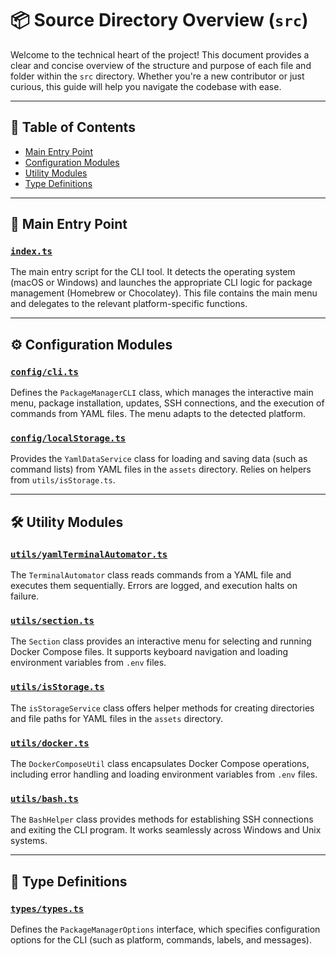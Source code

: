 # 📦 Source Directory Overview (`src`)

Welcome to the technical heart of the project! This document provides a clear and concise overview of the structure and purpose of each file and folder within the `src` directory. Whether you're a new contributor or just curious, this guide will help you navigate the codebase with ease.

---

## 📑 Table of Contents
- [Main Entry Point](#main-entry-point)
- [Configuration Modules](#configuration-modules)
- [Utility Modules](#utility-modules)
- [Type Definitions](#type-definitions)

---

## 🚀 Main Entry Point

### [`index.ts`](../../src/index.ts)
The main entry script for the CLI tool. It detects the operating system (macOS or Windows) and launches the appropriate CLI logic for package management (Homebrew or Chocolatey). This file contains the main menu and delegates to the relevant platform-specific functions.

---

## ⚙️ Configuration Modules

### [`config/cli.ts`](../../src/config/cli.ts)
Defines the `PackageManagerCLI` class, which manages the interactive main menu, package installation, updates, SSH connections, and the execution of commands from YAML files. The menu adapts to the detected platform.

### [`config/localStorage.ts`](../../src/config/localStorage.ts)
Provides the `YamlDataService` class for loading and saving data (such as command lists) from YAML files in the `assets` directory. Relies on helpers from `utils/isStorage.ts`.

---

## 🛠️ Utility Modules

### [`utils/yamlTerminalAutomator.ts`](../../src/utils/yamlTerminalAutomator.ts)
The `TerminalAutomator` class reads commands from a YAML file and executes them sequentially. Errors are logged, and execution halts on failure.

### [`utils/section.ts`](../../src/utils/section.ts)
The `Section` class provides an interactive menu for selecting and running Docker Compose files. It supports keyboard navigation and loading environment variables from `.env` files.

### [`utils/isStorage.ts`](../../src/utils/isStorage.ts)
The `isStorageService` class offers helper methods for creating directories and file paths for YAML files in the `assets` directory.

### [`utils/docker.ts`](../../src/utils/docker.ts)
The `DockerComposeUtil` class encapsulates Docker Compose operations, including error handling and loading environment variables from `.env` files.

### [`utils/bash.ts`](../../src/utils/bash.ts)
The `BashHelper` class provides methods for establishing SSH connections and exiting the CLI program. It works seamlessly across Windows and Unix systems.

---

## 📝 Type Definitions

### [`types/types.ts`](../../src/types/types.ts)
Defines the `PackageManagerOptions` interface, which specifies configuration options for the CLI (such as platform, commands, labels, and messages).

